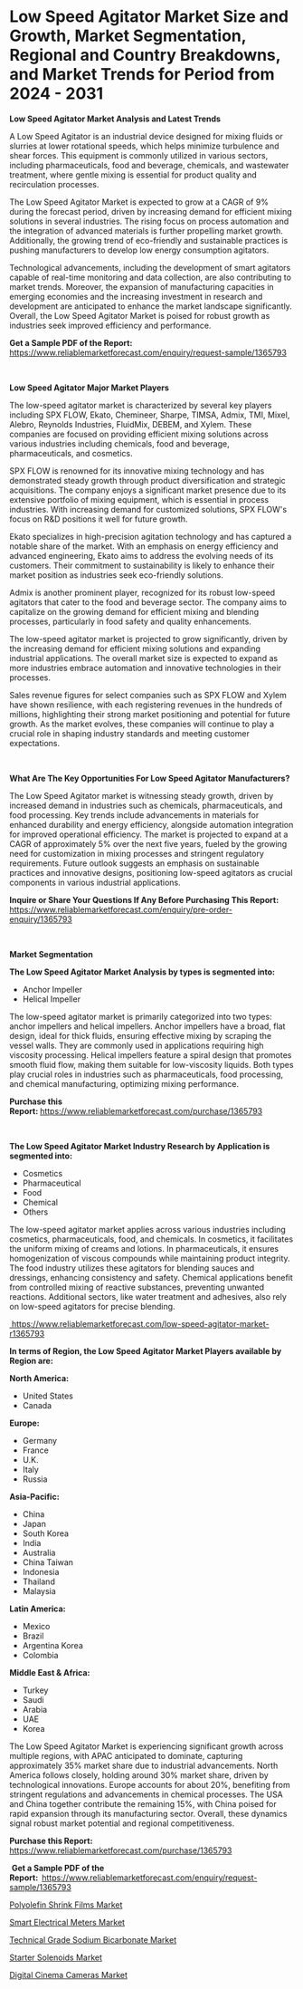 <p><h1>Low Speed Agitator Market Size and Growth, Market Segmentation, Regional and Country Breakdowns, and Market Trends for Period from 2024 -  2031</h1></p><p><strong>Low Speed Agitator Market Analysis and Latest Trends</strong></p>
<p><p>A Low Speed Agitator is an industrial device designed for mixing fluids or slurries at lower rotational speeds, which helps minimize turbulence and shear forces. This equipment is commonly utilized in various sectors, including pharmaceuticals, food and beverage, chemicals, and wastewater treatment, where gentle mixing is essential for product quality and recirculation processes.</p><p>The Low Speed Agitator Market is expected to grow at a CAGR of 9% during the forecast period, driven by increasing demand for efficient mixing solutions in several industries. The rising focus on process automation and the integration of advanced materials is further propelling market growth. Additionally, the growing trend of eco-friendly and sustainable practices is pushing manufacturers to develop low energy consumption agitators.</p><p>Technological advancements, including the development of smart agitators capable of real-time monitoring and data collection, are also contributing to market trends. Moreover, the expansion of manufacturing capacities in emerging economies and the increasing investment in research and development are anticipated to enhance the market landscape significantly. Overall, the Low Speed Agitator Market is poised for robust growth as industries seek improved efficiency and performance.</p></p>
<p><strong>Get a Sample PDF of the Report:&nbsp;</strong> <a href="https://www.reliablemarketforecast.com/enquiry/request-sample/1365793?utm_campaign=1130&utm_medium=2&utm_source=Github&utm_content=ia&utm_term=26122024&utm_id=low-speed-agitator">https://www.reliablemarketforecast.com/enquiry/request-sample/1365793</a></p>
<p>&nbsp;</p>
<p><strong>Low Speed Agitator Major Market Players</strong></p>
<p><p>The low-speed agitator market is characterized by several key players including SPX FLOW, Ekato, Chemineer, Sharpe, TIMSA, Admix, TMI, Mixel, Alebro, Reynolds Industries, FluidMix, DEBEM, and Xylem. These companies are focused on providing efficient mixing solutions across various industries including chemicals, food and beverage, pharmaceuticals, and cosmetics.</p><p>SPX FLOW is renowned for its innovative mixing technology and has demonstrated steady growth through product diversification and strategic acquisitions. The company enjoys a significant market presence due to its extensive portfolio of mixing equipment, which is essential in process industries. With increasing demand for customized solutions, SPX FLOW's focus on R&D positions it well for future growth.</p><p>Ekato specializes in high-precision agitation technology and has captured a notable share of the market. With an emphasis on energy efficiency and advanced engineering, Ekato aims to address the evolving needs of its customers. Their commitment to sustainability is likely to enhance their market position as industries seek eco-friendly solutions.</p><p>Admix is another prominent player, recognized for its robust low-speed agitators that cater to the food and beverage sector. The company aims to capitalize on the growing demand for efficient mixing and blending processes, particularly in food safety and quality enhancements.</p><p>The low-speed agitator market is projected to grow significantly, driven by the increasing demand for efficient mixing solutions and expanding industrial applications. The overall market size is expected to expand as more industries embrace automation and innovative technologies in their processes.</p><p>Sales revenue figures for select companies such as SPX FLOW and Xylem have shown resilience, with each registering revenues in the hundreds of millions, highlighting their strong market positioning and potential for future growth. As the market evolves, these companies will continue to play a crucial role in shaping industry standards and meeting customer expectations.</p></p>
<p>&nbsp;</p>
<p><strong>What Are The Key Opportunities For Low Speed Agitator Manufacturers?</strong></p>
<p><p>The Low Speed Agitator market is witnessing steady growth, driven by increased demand in industries such as chemicals, pharmaceuticals, and food processing. Key trends include advancements in materials for enhanced durability and energy efficiency, alongside automation integration for improved operational efficiency. The market is projected to expand at a CAGR of approximately 5% over the next five years, fueled by the growing need for customization in mixing processes and stringent regulatory requirements. Future outlook suggests an emphasis on sustainable practices and innovative designs, positioning low-speed agitators as crucial components in various industrial applications.</p></p>
<p><strong>Inquire or Share Your Questions If Any Before Purchasing This Report:</strong> <a href="https://www.reliablemarketforecast.com/enquiry/pre-order-enquiry/1365793?utm_campaign=1130&utm_medium=2&utm_source=Github&utm_content=ia&utm_term=26122024&utm_id=low-speed-agitator">https://www.reliablemarketforecast.com/enquiry/pre-order-enquiry/1365793</a></p>
<p>&nbsp;</p>
<p><strong>Market Segmentation</strong></p>
<p><strong>The Low Speed Agitator Market Analysis by types is segmented into:</strong></p>
<p><ul><li>Anchor Impeller</li><li>Helical Impeller</li></ul></p>
<p><p>The low-speed agitator market is primarily categorized into two types: anchor impellers and helical impellers. Anchor impellers have a broad, flat design, ideal for thick fluids, ensuring effective mixing by scraping the vessel walls. They are commonly used in applications requiring high viscosity processing. Helical impellers feature a spiral design that promotes smooth fluid flow, making them suitable for low-viscosity liquids. Both types play crucial roles in industries such as pharmaceuticals, food processing, and chemical manufacturing, optimizing mixing performance.</p></p>
<p><strong>Purchase this Report:&nbsp;</strong><a href="https://www.reliablemarketforecast.com/purchase/1365793?utm_campaign=1130&utm_medium=2&utm_source=Github&utm_content=ia&utm_term=26122024&utm_id=low-speed-agitator">https://www.reliablemarketforecast.com/purchase/1365793</a></p>
<p>&nbsp;</p>
<p><strong>The Low Speed Agitator Market Industry Research by Application is segmented into:</strong></p>
<p><ul><li>Cosmetics</li><li>Pharmaceutical</li><li>Food</li><li>Chemical</li><li>Others</li></ul></p>
<p><p>The low-speed agitator market applies across various industries including cosmetics, pharmaceuticals, food, and chemicals. In cosmetics, it facilitates the uniform mixing of creams and lotions. In pharmaceuticals, it ensures homogenization of viscous compounds while maintaining product integrity. The food industry utilizes these agitators for blending sauces and dressings, enhancing consistency and safety. Chemical applications benefit from controlled mixing of reactive substances, preventing unwanted reactions. Additional sectors, like water treatment and adhesives, also rely on low-speed agitators for precise blending.</p></p>
<p><a href="https://www.reliablemarketforecast.com/low-speed-agitator-market-r1365793?utm_campaign=1130&utm_medium=2&utm_source=Github&utm_content=ia&utm_term=26122024&utm_id=low-speed-agitator">&nbsp;https://www.reliablemarketforecast.com/low-speed-agitator-market-r1365793</a></p>
<p><strong>In terms of Region, the Low Speed Agitator Market Players available by Region are:</strong></p>
<p>
    <p> <strong> North America: </strong>
        <ul>
            <li>United States</li>
            <li>Canada</li>
        </ul>
        </p> 
    <p> <strong> Europe: </strong>
        <ul>
            <li>Germany</li>
            <li>France</li>
            <li>U.K.</li>
            <li>Italy</li>
            <li>Russia</li>
        </ul>
        </p> 
    <p> <strong> Asia-Pacific: </strong>
        <ul>
            <li>China</li>
            <li>Japan</li>
            <li>South Korea</li>
            <li>India</li>
            <li>Australia</li>
            <li>China Taiwan</li>
            <li>Indonesia</li>
            <li>Thailand</li>
            <li>Malaysia</li>
        </ul>
        </p> 
    <p> <strong> Latin America: </strong>
        <ul>
            <li>Mexico</li>
            <li>Brazil</li>
            <li>Argentina Korea</li>
            <li>Colombia</li>
        </ul>
        </p> 
    <p> <strong> Middle East & Africa: </strong>
        <ul>
            <li>Turkey</li>
            <li>Saudi</li>
            <li>Arabia</li>
            <li>UAE</li>
            <li>Korea</li>
        </ul>
    </p>
    </p>
<p><p>The Low Speed Agitator Market is experiencing significant growth across multiple regions, with APAC anticipated to dominate, capturing approximately 35% market share due to industrial advancements. North America follows closely, holding around 30% market share, driven by technological innovations. Europe accounts for about 20%, benefiting from stringent regulations and advancements in chemical processes. The USA and China together contribute the remaining 15%, with China poised for rapid expansion through its manufacturing sector. Overall, these dynamics signal robust market potential and regional competitiveness.</p></p>
<p><strong>Purchase this Report: </strong><a href="https://www.reliablemarketforecast.com/purchase/1365793?utm_campaign=1130&utm_medium=2&utm_source=Github&utm_content=ia&utm_term=26122024&utm_id=low-speed-agitator">https://www.reliablemarketforecast.com/purchase/1365793</a></p>
<p>&nbsp;<strong>Get a Sample PDF of the Report:&nbsp;&nbsp;</strong><a href="https://www.reliablemarketforecast.com/enquiry/request-sample/1365793?utm_campaign=1130&utm_medium=2&utm_source=Github&utm_content=ia&utm_term=26122024&utm_id=low-speed-agitator">https://www.reliablemarketforecast.com/enquiry/request-sample/1365793</a></p>
<p><strong></strong></p>
<p><p><a href="https://www.linkedin.com/pulse/p-factrackr-ho6he?utm_campaign=1130&utm_medium=2&utm_source=Github&utm_content=ia&utm_term=26122024&utm_id=low-speed-agitator">Polyolefin Shrink Films Market</a></p><p><a href="https://www.linkedin.com/pulse/competitive-landscape-smart-electrical-meters-impressive-npj5f?utm_campaign=1130&utm_medium=2&utm_source=Github&utm_content=ia&utm_term=26122024&utm_id=low-speed-agitator">Smart Electrical Meters Market</a></p><p><a href="https://github.com/RickHolmes3/Market-Research-Report-List-7/blob/main/technical-grade-sodium-bicarbonate-market.md?utm_campaign=1130&utm_medium=2&utm_source=Github&utm_content=ia&utm_term=26122024&utm_id=low-speed-agitator">Technical Grade Sodium Bicarbonate Market</a></p><p><a href="https://www.linkedin.com/pulse/key-drivers-starter-solenoids-market-trends-future-outlook-qqwbf?utm_campaign=1130&utm_medium=2&utm_source=Github&utm_content=ia&utm_term=26122024&utm_id=low-speed-agitator">Starter Solenoids Market</a></p><p><a href="https://www.linkedin.com/pulse/projected-growth-digital-cinema-cameras-market-from-2031-jmmyf?utm_campaign=1130&utm_medium=2&utm_source=Github&utm_content=ia&utm_term=26122024&utm_id=low-speed-agitator">Digital Cinema Cameras Market</a></p></p>